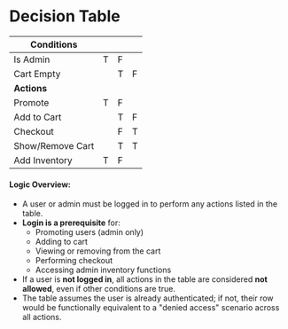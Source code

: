 # Decision Table

| Conditions       |     |     |     |
| ---------------- | --- | --- | --- |
| Is Admin         | T   | F   |     |
| Cart Empty       |     | T   | F   |
| **Actions**      |     |     |     |
| Promote          | T   | F   |     |
| Add to Cart      |     | T   | F   |
| Checkout         |     | F   | T   |
| Show/Remove Cart |     | T   | T   |
| Add Inventory    | T   | F   |     |

#### Logic Overview:
- A user or admin must be logged in to perform any actions listed in the table.
- **Login is a prerequisite** for:
	- Promoting users (admin only)
	- Adding to cart
	- Viewing or removing from the cart
	- Performing checkout
	- Accessing admin inventory functions
- If a user is **not logged in**, all actions in the table are considered **not allowed**, even if other conditions are true.
- The table assumes the user is already authenticated; if not, their row would be functionally equivalent to a "denied access" scenario across all actions.
